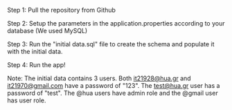 Step 1: Pull the repository from Github

Step 2: Setup the parameters in the application.properties according to your database (We used MySQL)

Step 3: Run the "initial data.sql" file to create the schema and populate it with the initial data.

Step 4: Run the app!

Note: The initial data contains 3 users. Both it21928@hua.gr and it21970@gmail.com have a password of "123". The test@hua.gr user has a password of "test". The @hua users have admin role and the @gmail user has user role.